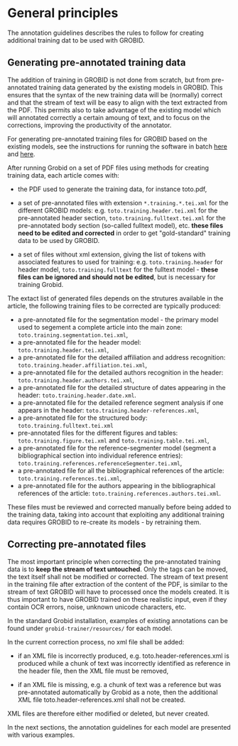 # General principles

The annotation guidelines describes the rules to follow for creating additional training dat to be used with GROBID.

## Generating pre-annotated training data

The addition of training in GROBID is not done from scratch, but from pre-annotated training data generated by the existing models in GROBID. This ensures that the syntax of the new training data will be (normally) correct and that the stream of text will be easy to align with the text extracted from the PDF. This permits also to take advantage of the existing model which will annotated correctly a certain amoung of text, and to focus on the corrections, improving the productivity of the annotator.

For generating pre-annotated training files for GROBID based on the existing models, see the instructions for running the software in batch [here](../Training-the-models-of-Grobid/#generation-of-training-data) and [here](../Grobid-batch/#createTraining).

After running Grobid on a set of PDF files using methods for creating training data, each article comes with:

* the PDF used to generate the training data, for instance toto.pdf,

* a set of pre-annotated files with extension `*.training.*.tei.xml` for the different GROBID models: e.g. `toto.training.header.tei.xml` for the pre-annotated header section, `toto.training.fulltext.tei.xml` for the pre-annotated body section (so-called fulltext model), etc. __these files need to be edited and corrected__ in order to get "gold-standard" training data to be used by GROBID.

* a set of files without xml extension, giving the list of tokens with associated features to used for training: e.g. `toto.training.header` for header model, `toto.training.fulltext` for the fulltext model - __these files can be ignored and should not be edited__, but is necessary for training Grobid.

The extact list of generated files depends on the strutures available in the article, the following training files to be corrected are typically produced:

* a pre-annotated file for the segmentation model - the primary model used to segement a complete article into the main zone: `toto.training.segmentation.tei.xml`,
* a pre-annotated file for the header model: `toto.training.header.tei.xml`,
* a pre-annotated file for the detailed affiliation and address recognition: `toto.training.header.affiliation.tei.xml`,
* a pre-annotated file for the detailed authors recognition in the header: `toto.training.header.authors.tei.xml`,
* a pre-annotated file for the detailed structure of dates appearing in the header: `toto.training.header.date.xml`.
* a pre-annotated file for the detailed reference segment analysis if one appears in the header: `toto.training.header-references.xml`,
* a pre-annotated file for the structured body: `toto.training.fulltext.tei.xml`
* pre-annotated files for the different figures and tables: `toto.training.figure.tei.xml` and `toto.training.table.tei.xml`,
* a pre-annotated file for the reference-segmenter model (segment a bibliographical section into individual reference entries): `toto.training.references.referenceSegmenter.tei.xml`,
* a pre-annotated file for all the bibliographical references of the article: `toto.training.references.tei.xml`,
* a pre-annotated file for the authors appearing in the bibliographical references of the article: `toto.training.references.authors.tei.xml`.

These files must be reviewed and corrected manually before being added to the training data, taking into account that exploiting any additional training data requires GROBID to re-create its models - by retraining them. 

## Correcting pre-annotated files

The most important principle when correcting the pre-annotated training data is to __keep the stream of text untouched__. Only the tags can be moved, the text itself shall not be modified or corrected. The stream of text present in the training file after extraction of the content of the PDF, is similar to the stream of text GROBID will have to processed once the models created. It is thus important to have GROBID trained on these realistic input, even if they contain OCR errors, noise, unknown unicode characters, etc.   

In the standard Grobid installation, examples of existing annotations can be found under `grobid-trainer/resources/` for each model.

In the current correction process, no xml file shall be added: 

* if an XML file is incorrectly produced, e.g. toto.header-references.xml is produced while a chunk of text was incorrectly identified as reference in the header file, then the XML file must be removed,

* if an XML file is missing, e.g. a chunk of text was a reference but was pre-annotated automatically by Grobid as a note, then the additional XML file toto.header-references.xml shall not be created. 

XML files are therefore either modified or deleted, but never created. 

In the next sections, the annotation guidelines for each model are presented with various examples.
